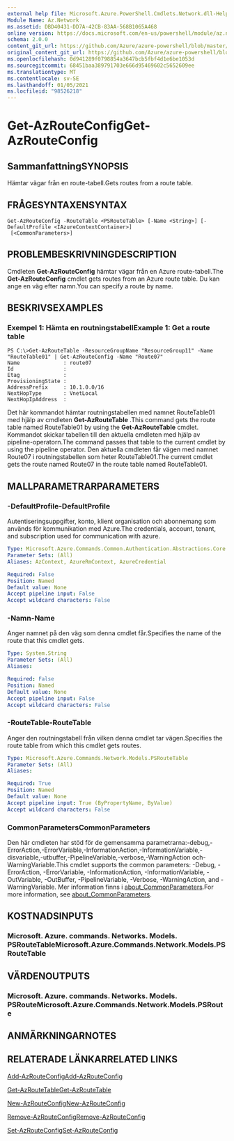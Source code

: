 ```yaml
---
external help file: Microsoft.Azure.PowerShell.Cmdlets.Network.dll-Help.xml
Module Name: Az.Network
ms.assetid: DBD40431-DD7A-42CB-83AA-568B1065A468
online version: https://docs.microsoft.com/en-us/powershell/module/az.network/get-azrouteconfig
schema: 2.0.0
content_git_url: https://github.com/Azure/azure-powershell/blob/master/src/Network/Network/help/Get-AzRouteConfig.md
original_content_git_url: https://github.com/Azure/azure-powershell/blob/master/src/Network/Network/help/Get-AzRouteConfig.md
ms.openlocfilehash: 0d941289f0798854a3647bcb5fbf4d1e6be1053d
ms.sourcegitcommit: 68451baa389791703e666d95469602c5652609ee
ms.translationtype: MT
ms.contentlocale: sv-SE
ms.lasthandoff: 01/05/2021
ms.locfileid: "98526218"
---
```

# <span data-ttu-id="c46ac-101">Get-AzRouteConfig</span><span class="sxs-lookup"><span data-stu-id="c46ac-101">Get-AzRouteConfig</span></span>

## <span data-ttu-id="c46ac-102">Sammanfattning</span><span class="sxs-lookup"><span data-stu-id="c46ac-102">SYNOPSIS</span></span>
<span data-ttu-id="c46ac-103">Hämtar vägar från en route-tabell.</span><span class="sxs-lookup"><span data-stu-id="c46ac-103">Gets routes from a route table.</span></span>

## <span data-ttu-id="c46ac-104">FRÅGESYNTAXEN</span><span class="sxs-lookup"><span data-stu-id="c46ac-104">SYNTAX</span></span>

```
Get-AzRouteConfig -RouteTable <PSRouteTable> [-Name <String>] [-DefaultProfile <IAzureContextContainer>]
 [<CommonParameters>]
```

## <span data-ttu-id="c46ac-105">PROBLEMBESKRIVNING</span><span class="sxs-lookup"><span data-stu-id="c46ac-105">DESCRIPTION</span></span>
<span data-ttu-id="c46ac-106">Cmdleten **Get-AzRouteConfig** hämtar vägar från en Azure route-tabell.</span><span class="sxs-lookup"><span data-stu-id="c46ac-106">The **Get-AzRouteConfig** cmdlet gets routes from an Azure route table.</span></span>
<span data-ttu-id="c46ac-107">Du kan ange en väg efter namn.</span><span class="sxs-lookup"><span data-stu-id="c46ac-107">You can specify a route by name.</span></span>

## <span data-ttu-id="c46ac-108">BESKRIVS</span><span class="sxs-lookup"><span data-stu-id="c46ac-108">EXAMPLES</span></span>

### <span data-ttu-id="c46ac-109">Exempel 1: Hämta en routningstabell</span><span class="sxs-lookup"><span data-stu-id="c46ac-109">Example 1: Get a route table</span></span>
```
PS C:\>Get-AzRouteTable -ResourceGroupName "ResourceGroup11" -Name "RouteTable01" | Get-AzRouteConfig -Name "Route07"
Name              : route07
Id                : 
Etag              : 
ProvisioningState : 
AddressPrefix     : 10.1.0.0/16
NextHopType       : VnetLocal
NextHopIpAddress  :
```

<span data-ttu-id="c46ac-110">Det här kommandot hämtar routningstabellen med namnet RouteTable01 med hjälp av cmdleten **Get-AzRouteTable** .</span><span class="sxs-lookup"><span data-stu-id="c46ac-110">This command gets the route table named RouteTable01 by using the **Get-AzRouteTable** cmdlet.</span></span>
<span data-ttu-id="c46ac-111">Kommandot skickar tabellen till den aktuella cmdleten med hjälp av pipeline-operatorn.</span><span class="sxs-lookup"><span data-stu-id="c46ac-111">The command passes that table to the current cmdlet by using the pipeline operator.</span></span>
<span data-ttu-id="c46ac-112">Den aktuella cmdleten får vägen med namnet Route07 i routningstabellen som heter RouteTable01.</span><span class="sxs-lookup"><span data-stu-id="c46ac-112">The current cmdlet gets the route named Route07 in the route table named RouteTable01.</span></span>

## <span data-ttu-id="c46ac-113">MALLPARAMETRAR</span><span class="sxs-lookup"><span data-stu-id="c46ac-113">PARAMETERS</span></span>

### <span data-ttu-id="c46ac-114">-DefaultProfile</span><span class="sxs-lookup"><span data-stu-id="c46ac-114">-DefaultProfile</span></span>
<span data-ttu-id="c46ac-115">Autentiseringsuppgifter, konto, klient organisation och abonnemang som används för kommunikation med Azure.</span><span class="sxs-lookup"><span data-stu-id="c46ac-115">The credentials, account, tenant, and subscription used for communication with azure.</span></span>

```yaml
Type: Microsoft.Azure.Commands.Common.Authentication.Abstractions.Core.IAzureContextContainer
Parameter Sets: (All)
Aliases: AzContext, AzureRmContext, AzureCredential

Required: False
Position: Named
Default value: None
Accept pipeline input: False
Accept wildcard characters: False
```

### <span data-ttu-id="c46ac-116">-Namn</span><span class="sxs-lookup"><span data-stu-id="c46ac-116">-Name</span></span>
<span data-ttu-id="c46ac-117">Anger namnet på den väg som denna cmdlet får.</span><span class="sxs-lookup"><span data-stu-id="c46ac-117">Specifies the name of the route that this cmdlet gets.</span></span>

```yaml
Type: System.String
Parameter Sets: (All)
Aliases:

Required: False
Position: Named
Default value: None
Accept pipeline input: False
Accept wildcard characters: False
```

### <span data-ttu-id="c46ac-118">-RouteTable</span><span class="sxs-lookup"><span data-stu-id="c46ac-118">-RouteTable</span></span>
<span data-ttu-id="c46ac-119">Anger den routningstabell från vilken denna cmdlet tar vägen.</span><span class="sxs-lookup"><span data-stu-id="c46ac-119">Specifies the route table from which this cmdlet gets routes.</span></span>

```yaml
Type: Microsoft.Azure.Commands.Network.Models.PSRouteTable
Parameter Sets: (All)
Aliases:

Required: True
Position: Named
Default value: None
Accept pipeline input: True (ByPropertyName, ByValue)
Accept wildcard characters: False
```

### <span data-ttu-id="c46ac-120">CommonParameters</span><span class="sxs-lookup"><span data-stu-id="c46ac-120">CommonParameters</span></span>
<span data-ttu-id="c46ac-121">Den här cmdleten har stöd för de gemensamma parametrarna:-debug,-ErrorAction,-ErrorVariable,-InformationAction,-InformationVariable,-disvariable,-utbuffer,-PipelineVariable,-verbose,-WarningAction och-WarningVariable.</span><span class="sxs-lookup"><span data-stu-id="c46ac-121">This cmdlet supports the common parameters: -Debug, -ErrorAction, -ErrorVariable, -InformationAction, -InformationVariable, -OutVariable, -OutBuffer, -PipelineVariable, -Verbose, -WarningAction, and -WarningVariable.</span></span> <span data-ttu-id="c46ac-122">Mer information finns i [about_CommonParameters](http://go.microsoft.com/fwlink/?LinkID=113216).</span><span class="sxs-lookup"><span data-stu-id="c46ac-122">For more information, see [about_CommonParameters](http://go.microsoft.com/fwlink/?LinkID=113216).</span></span>

## <span data-ttu-id="c46ac-123">KOSTNADS</span><span class="sxs-lookup"><span data-stu-id="c46ac-123">INPUTS</span></span>

### <span data-ttu-id="c46ac-124">Microsoft. Azure. commands. Networks. Models. PSRouteTable</span><span class="sxs-lookup"><span data-stu-id="c46ac-124">Microsoft.Azure.Commands.Network.Models.PSRouteTable</span></span>

## <span data-ttu-id="c46ac-125">VÄRDEN</span><span class="sxs-lookup"><span data-stu-id="c46ac-125">OUTPUTS</span></span>

### <span data-ttu-id="c46ac-126">Microsoft. Azure. commands. Networks. Models. PSRoute</span><span class="sxs-lookup"><span data-stu-id="c46ac-126">Microsoft.Azure.Commands.Network.Models.PSRoute</span></span>

## <span data-ttu-id="c46ac-127">ANMÄRKNINGAR</span><span class="sxs-lookup"><span data-stu-id="c46ac-127">NOTES</span></span>

## <span data-ttu-id="c46ac-128">RELATERADE LÄNKAR</span><span class="sxs-lookup"><span data-stu-id="c46ac-128">RELATED LINKS</span></span>

[<span data-ttu-id="c46ac-129">Add-AzRouteConfig</span><span class="sxs-lookup"><span data-stu-id="c46ac-129">Add-AzRouteConfig</span></span>](./Add-AzRouteConfig.md)

[<span data-ttu-id="c46ac-130">Get-AzRouteTable</span><span class="sxs-lookup"><span data-stu-id="c46ac-130">Get-AzRouteTable</span></span>](./Get-AzRouteTable.md)

[<span data-ttu-id="c46ac-131">New-AzRouteConfig</span><span class="sxs-lookup"><span data-stu-id="c46ac-131">New-AzRouteConfig</span></span>](./New-AzRouteConfig.md)

[<span data-ttu-id="c46ac-132">Remove-AzRouteConfig</span><span class="sxs-lookup"><span data-stu-id="c46ac-132">Remove-AzRouteConfig</span></span>](./Remove-AzRouteConfig.md)

[<span data-ttu-id="c46ac-133">Set-AzRouteConfig</span><span class="sxs-lookup"><span data-stu-id="c46ac-133">Set-AzRouteConfig</span></span>](./Set-AzRouteConfig.md)


